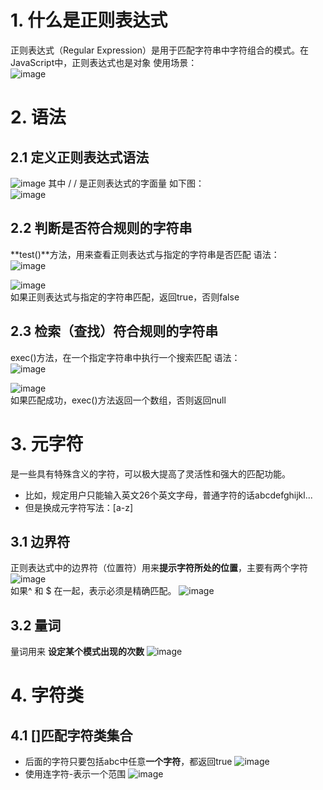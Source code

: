 # 1. 什么是正则表达式
正则表达式（Regular Expression）是用于匹配字符串中字符组合的模式。在JavaScript中，正则表达式也是对象
使用场景：  
![image](https://github.com/Happy-jianghui/Frontend-Learning/assets/98568967/5e438e97-18cc-494b-847d-c9c8640010fa)


# 2. 语法
## 2.1 定义正则表达式语法
![image](https://github.com/Happy-jianghui/Frontend-Learning/assets/98568967/eb78f40d-37a7-4960-9783-95c985a8f78c)
其中 / / 是正则表达式的字面量
如下图：  
![image](https://github.com/Happy-jianghui/Frontend-Learning/assets/98568967/0e9ad967-e243-4e79-a828-c5015f64937c)

## 2.2 判断是否符合规则的字符串
**test()**方法，用来查看正则表达式与指定的字符串是否匹配
语法：  
![image](https://github.com/Happy-jianghui/Frontend-Learning/assets/98568967/5fd28867-d406-48fd-be8e-aa414b7e1fb8)  

![image](https://github.com/Happy-jianghui/Frontend-Learning/assets/98568967/a22a85d2-2458-4140-aa38-2ce1c6ffc6cd)  
如果正则表达式与指定的字符串匹配，返回true，否则false

## 2.3 检索（查找）符合规则的字符串
exec()方法，在一个指定字符串中执行一个搜索匹配
语法：  
![image](https://github.com/Happy-jianghui/Frontend-Learning/assets/98568967/abd4dc55-9a9e-4f31-8281-e573276ec306)  

![image](https://github.com/Happy-jianghui/Frontend-Learning/assets/98568967/586fc32b-5ec3-4626-8a4b-290bc71a49c1)  
如果匹配成功，exec()方法返回一个数组，否则返回null  


# 3. 元字符
是一些具有特殊含义的字符，可以极大提高了灵活性和强大的匹配功能。  
 - 比如，规定用户只能输入英文26个英文字母，普通字符的话abcdefghijkl...
 - 但是换成元字符写法：[a-z]

## 3.1 边界符
正则表达式中的边界符（位置符）用来**提示字符所处的位置**，主要有两个字符
![image](https://github.com/Happy-jianghui/Frontend-Learning/assets/98568967/6d035014-5df9-4630-87fa-804a814846e5)  
如果^ 和 $ 在一起，表示必须是精确匹配。
![image](https://github.com/Happy-jianghui/Frontend-Learning/assets/98568967/bf84d14c-42fa-44ce-bd7e-bc656274872b)

## 3.2 量词
量词用来 **设定某个模式出现的次数**
![image](https://github.com/Happy-jianghui/Frontend-Learning/assets/98568967/a75690d2-69f4-4ca2-92fd-ce08a1612bb7)


# 4. 字符类
## 4.1 []匹配字符类集合
 - 后面的字符只要包括abc中任意**一个字符**，都返回true
 ![image](https://github.com/Happy-jianghui/Frontend-Learning/assets/98568967/9f2211fd-fc4f-4bc4-a535-fc9c0522a9f9)
 - 使用连字符-表示一个范围
 ![image](https://github.com/Happy-jianghui/Frontend-Learning/assets/98568967/566d7273-0c1a-471a-92d8-c0a2d88bbe88)













 

